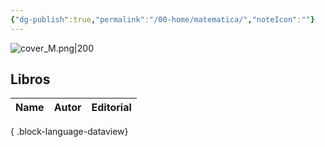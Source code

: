```yaml
---
{"dg-publish":true,"permalink":"/00-home/matematica/","noteIcon":""}
---
```


![cover_M.png|200](/img/user/02%20Image/cover_M.png)
## Libros
| Name | Autor | Editorial |
| ---- | ----- | --------- |

{ .block-language-dataview}